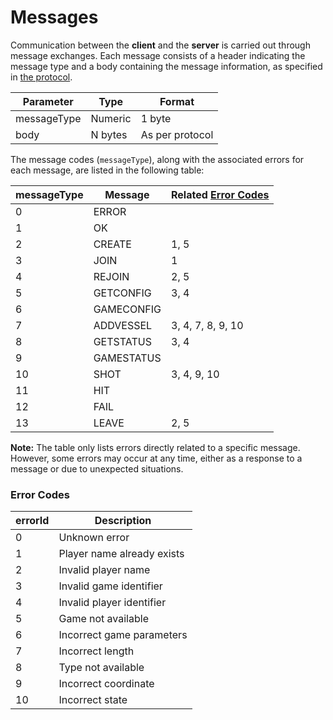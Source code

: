 # Messages

Communication between the **client** and the **server** is carried out through message exchanges. Each message consists of a header indicating the message type and a body containing the message information, as specified in [the protocol](./battleship_en.md).

| **Parameter** | **Type** | **Format**      |
| ------------- | -------- | --------------- |
| messageType   | Numeric  | 1 byte          |
| body          | N bytes  | As per protocol |

The message codes (`messageType`), along with the associated errors for each message, are listed in the following table:

| **messageType** | **Message** | **Related [Error Codes](errors_en.md)** |
| --------------- | ----------- | --------------------------------------- |
| 0               | ERROR       |                                         |
| 1               | OK          |                                         |
| 2               | CREATE      | 1, 5                                    |
| 3               | JOIN        | 1                                       |
| 4               | REJOIN      | 2, 5                                    |
| 5               | GETCONFIG   | 3, 4                                    |
| 6               | GAMECONFIG  |                                         |
| 7               | ADDVESSEL   | 3, 4, 7, 8, 9, 10                       |
| 8               | GETSTATUS   | 3, 4                                    |
| 9               | GAMESTATUS  |                                         |
| 10              | SHOT        | 3, 4, 9, 10                             |
| 11              | HIT         |                                         |
| 12              | FAIL        |                                         |
| 13              | LEAVE       | 2, 5                                    |

**Note:** The table only lists errors directly related to a specific message. However, some errors may occur at any time, either as a response to a message or due to unexpected situations.

### Error Codes

| **errorId** | **Description**            |
| ----------- | -------------------------- |
| 0           | Unknown error              |
| 1           | Player name already exists |
| 2           | Invalid player name        |
| 3           | Invalid game identifier    |
| 4           | Invalid player identifier  |
| 5           | Game not available         |
| 6           | Incorrect game parameters  |
| 7           | Incorrect length           |
| 8           | Type not available         |
| 9           | Incorrect coordinate       |
| 10          | Incorrect state            |
